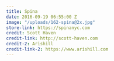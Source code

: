 ```yaml
---
title: Spina
date: 2016-09-19 06:55:00 Z
image: "/uploads/162-spina@2x.jpg"
store-link: https://spinanyc.com
credit: Scott Haven
credit-link: http://scott-haven.com
credit-2: Arishill
credit-link-2: https://www.arishill.com
---
```


